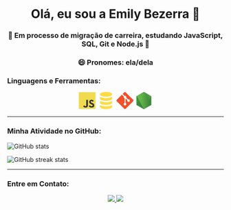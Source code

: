 <div align="center">
  <h1>Olá, eu sou a Emily Bezerra 👋</h1>
  <h3>🚀 Em processo de migração de carreira, estudando JavaScript, SQL, Git e Node.js 🌱</h3>
  <h3>😄 Pronomes: ela/dela</h3>
</div>

### Linguagens e Ferramentas:

<div align="center">
  <img src="https://raw.githubusercontent.com/devicons/devicon/master/icons/javascript/javascript-original.svg" alt="JavaScript" width="40" height="40">
  <img src="https://raw.githubusercontent.com/devicons/devicon/master/icons/sql/sql-original.svg" alt="SQL" width="40" height="40">
  <img src="https://raw.githubusercontent.com/devicons/devicon/master/icons/git/git-original.svg" alt="Git" width="40" height="40">
  <img src="https://raw.githubusercontent.com/devicons/devicon/master/icons/nodejs/nodejs-original.svg" alt="Node.js" width="40" height="40">
</div>

---

### Minha Atividade no GitHub:

![GitHub stats](https://github-readme-stats.vercel.app/api?username=EmilyBezerra&show_icons=true&theme=dark)

![GitHub streak stats](https://github-readme-streak-stats.herokuapp.com/?user=EmilyBezerra&theme=dark)

---

### Entre em Contato:

<div align="center">
  <a href="https://www.linkedin.com/in/emilybezerra/" target="_blank">
    <img src="https://img.shields.io/badge/-LinkedIn-%230077B5?style=for-the-badge&logo=linkedin&logoColor=white" target="_blank">
  </a>
  <a href="mailto:emily.bezerra9343@gmail.com" target="_blank">
    <img src="https://img.shields.io/badge/-Email-%23333?style=for-the-badge&logo=gmail&logoColor=white" target="_blank">
  </a>
</div>
